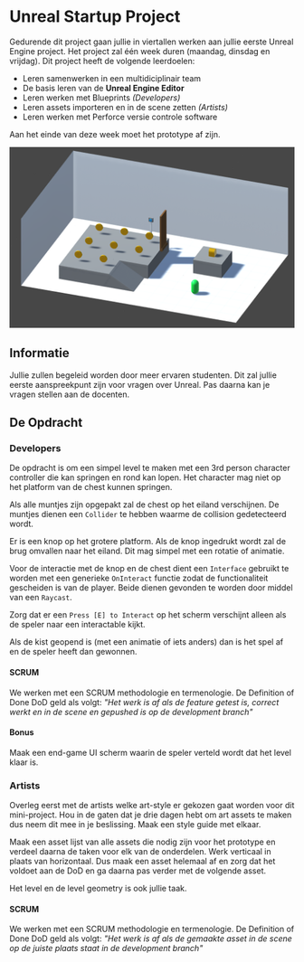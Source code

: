 # Unreal Startup Project
Gedurende dit project gaan jullie in viertallen werken aan jullie eerste Unreal Engine project. Het project zal één week duren (maandag, dinsdag en vrijdag). Dit project heeft de volgende leerdoelen:

 - Leren samenwerken in een multidiciplinair team
 - De basis leren van de **Unreal Engine Editor**
 - Leren werken met Blueprints _(Developers)_
 - Leren assets importeren en in de scene zetten _(Artists)_
 - Leren werken met Perforce versie controle software

Aan het einde van deze week moet het prototype af zijn.

![Image](layout-image.png)

## Informatie
Jullie zullen begeleid worden door meer ervaren studenten. Dit zal jullie eerste aanspreekpunt zijn voor vragen over Unreal. Pas daarna kan je vragen stellen aan de docenten.

## De Opdracht
### Developers
De opdracht is om een simpel level te maken met een 3rd person character controller die kan springen en rond kan lopen. Het character mag niet op het platform van de chest kunnen springen.

Als alle muntjes zijn opgepakt zal de chest op het eiland verschijnen. De muntjes dienen een `Collider` te hebben waarme de collision gedetecteerd wordt.

Er is een knop op het grotere platform. Als de knop ingedrukt wordt zal de brug omvallen naar het eiland. Dit mag simpel met een rotatie of animatie.

Voor de interactie met de knop en de chest dient een `Interface` gebruikt te worden met een generieke `OnInteract` functie zodat de functionaliteit gescheiden is van de player. Beide dienen gevonden te worden door middel van een `Raycast`.

Zorg dat er een `Press [E] to Interact` op het scherm verschijnt alleen als de speler naar een interactable kijkt.

Als de kist geopend is (met een animatie of iets anders) dan is het spel af en de speler heeft dan gewonnen.

#### SCRUM
We werken met een SCRUM methodologie en termenologie. De Definition of Done DoD geld als volgt:
  _"Het werk is af als de feature getest is, correct werkt en in de scene en gepushed is op de development branch"_

#### Bonus
Maak een end-game UI scherm waarin de speler verteld wordt dat het level klaar is.

### Artists
Overleg eerst met de artists welke art-style er gekozen gaat worden voor dit mini-project. Hou in de gaten dat je drie dagen hebt om art assets te maken dus neem dit mee in je beslissing. Maak een style guide met elkaar.

Maak een asset lijst van alle assets die nodig zijn voor het prototype en verdeel daarna de taken voor elk van de onderdelen. Werk verticaal in plaats van horizontaal. Dus maak een asset helemaal af en zorg dat het voldoet aan de DoD en ga daarna pas verder met de volgende asset.

Het level en de level geometry is ook jullie taak.

#### SCRUM
We werken met een SCRUM methodologie en termenologie. De Definition of Done DoD geld als volgt:
  _"Het werk is af als de gemaakte asset in de scene op de juiste plaats staat in de development branch"_
